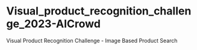 # Visual_product_recognition_challenge_2023-AICrowd
Visual Product Recognition Challenge - Image Based Product Search
